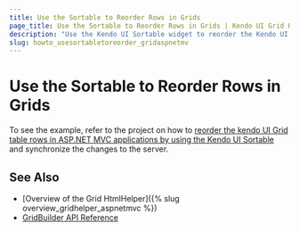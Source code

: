 ```yaml
---
title: Use the Sortable to Reorder Rows in Grids
page_title: Use the Sortable to Reorder Rows in Grids | Kendo UI Grid HtmlHelper for ASP.NET MVC
description: "Use the Kendo UI Sortable widget to reorder the Kendo UI Grid rows."
slug: howto_usesortabletoreorder_gridaspnetmv
---
```


# Use the Sortable to Reorder Rows in Grids

To see the example, refer to the project on how to [reorder the kendo UI Grid table rows in ASP.NET MVC applications by using the Kendo UI Sortable](https://github.com/telerik/ui-for-aspnet-mvc-examples/tree/master/grid/grid-reorder-table-rows-using-sortable) and synchronize the changes to the server.

## See Also

* [Overview of the Grid HtmlHelper]({% slug overview_gridhelper_aspnetmvc %})
* [GridBuilder API Reference](http://docs.telerik.com/aspnet-mvc/api/Kendo.Mvc.UI.Fluent/GridBuilder)
